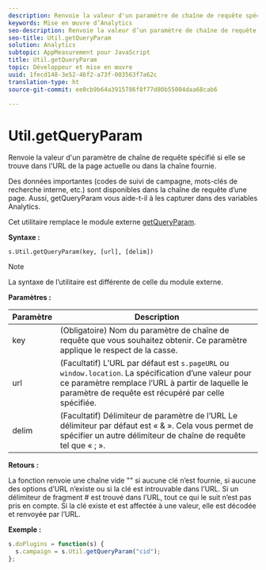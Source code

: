 ```yaml
---
description: Renvoie la valeur d'un paramètre de chaîne de requête spécifié si elle se trouve dans l'URL de la page actuelle ou dans la chaîne fournie.
keywords: Mise en œuvre d’Analytics
seo-description: Renvoie la valeur d’un paramètre de chaîne de requête spécifié si elle se trouve dans l'URL de la page actuelle ou dans la chaîne fournie.
seo-title: Util.getQueryParam
solution: Analytics
subtopic: AppMeasurement pour JavaScript
title: Util.getQueryParam
topic: Développeur et mise en œuvre
uuid: 1fecd148-3e52-46f2-a73f-003563f7a62c
translation-type: ht
source-git-commit: ee0cb9b64a3915786f8f77d80b55004daa68cab6

---
```



# Util.getQueryParam

Renvoie la valeur d'un paramètre de chaîne de requête spécifié si elle se trouve dans l'URL de la page actuelle ou dans la chaîne fournie.

Des données importantes (codes de suivi de campagne, mots-clés de recherche interne, etc.) sont disponibles dans la chaîne de requête d’une page. Aussi, getQueryParam vous aide-t-il à les capturer dans des variables Analytics.

Cet utilitaire remplace le module externe [getQueryParam](../../implement/js-implementation/plugins/getqueryparam.md#concept_E3D0FEC81E1F4987B39CC467F19FFCFF).

**Syntaxe :**

```
s.Util.getQueryParam(key, [url], [delim])
```

>[!NOTE]
>
>La syntaxe de l’utilitaire est différente de celle du module externe.

**Paramètres :**

| Paramètre | Description |
|---|---|
| key | (Obligatoire) Nom du paramètre de chaîne de requête que vous souhaitez obtenir. Ce paramètre applique le respect de la casse. |
| url | (Facultatif) L’URL par défaut est `s.pageURL` ou `window.location`. La spécification d’une valeur pour ce paramètre remplace l’URL à partir de laquelle le paramètre de requête est récupéré par celle spécifiée. |
| delim | (Facultatif) Délimiteur de paramètre de l’URL Le délimiteur par défaut est « &amp; ». Cela vous permet de spécifier un autre délimiteur de chaîne de requête tel que « ; ». |

**Retours :**

La fonction renvoie une chaîne vide "" si aucune clé n’est fournie, si aucune des options d’URL n’existe ou si la clé est introuvable dans l’URL. Si un délimiteur de fragment # est trouvé dans l’URL, tout ce qui le suit n’est pas pris en compte. Si la clé existe et est affectée à une valeur, elle est décodée et renvoyée par l’URL.

**Exemple :**

```js
s.doPlugins = function(s) { 
  s.campaign = s.Util.getQueryParam("cid"); 
};
```

